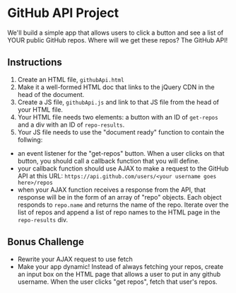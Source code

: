 # GitHub API Project
We'll build a simple app that allows users to click a button and see a list of YOUR public GitHub repos. Where will we get these repos? The GitHub API!

## Instructions

1. Create an HTML file, `githubApi.html`
2. Make it a well-formed HTML doc that links to the jQuery CDN in the head of the document.
3. Create a JS file, `githubApi.js` and link to that JS file from the head of your HTML file.
4. Your HTML file needs two elements: a button with an ID of `get-repos` and a div with an ID of `repo-results`.
5. Your JS file needs to use the "document ready" function to contain the follwing:
  * an event listener for the "get-repos" button. When a user clicks on that button, you should call a callback function that you will define.
  * your callback function should use AJAX to make a request to the GitHub API at this URL: `https://api.github.com/users/<your username goes here>/repos`
  * when your AJAX function receives a response from the API, that response will be in the form of an array of "repo" objects. Each object responds to `repo.name` and returns the name of the repo. Iterate over the list of repos and append a list of repo names to the HTML page in the `repo-results` div.

## Bonus Challenge
* Rewrite your AJAX request to use fetch
* Make your app dynamic! Instead of always fetching your repos, create an input box on the HTML page that allows a user to put in any github username. When the user clicks "get repos", fetch that user's repos. 
